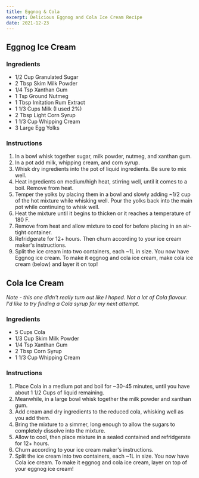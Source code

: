 ```yaml
---
title: Eggnog & Cola
excerpt: Delicious Eggnog and Cola Ice Cream Recipe
date: 2021-12-23
---
```


## Eggnog Ice Cream

### Ingredients

- 1/2 Cup Granulated Sugar
- 2 Tbsp Skim Milk Powder
- 1/4 Tsp Xanthan Gum
- 1 Tsp Ground Nutmeg
- 1 Tbsp Imitation Rum Extract
- 1 1/3 Cups Milk (I used 2%)
- 2 Tbsp Light Corn Syrup
- 1 1/3 Cup Whipping Cream
- 3 Large Egg Yolks

### Instructions

1. In a bowl whisk together sugar, milk powder, nutmeg, and xanthan gum.
2. In a pot add milk, whipping cream, and corn syrup.
3. Whisk dry ingredients into the pot of liquid ingredients. Be sure to mix well.
4. Heat ingredients on medium/high heat, stirring well, until it comes to a boil. Remove from heat.
5. Temper the yolks by placing them in a bowl and slowly adding ~1/2 cup of the hot mixture while whisking well. Pour the yolks back into the main pot while continuing to whisk well.
6. Heat the mixture until it begins to thicken or it reaches a temperature of 180 F.
7. Remove from heat and allow mixture to cool for before placing in an air-tight container.
8. Refridgerate for 12+ hours. Then churn according to your ice cream maker's instructions.
9. Split the ice cream into two containers, each ~1L in size. You now have Eggnog ice cream. To make it eggnog and cola ice cream, make cola ice cream (below) and layer it on top!

## Cola Ice Cream

_Note - this one didn't really turn out like I hoped. Not a lot of Cola flavour. I'd like to try finding a Cola syrup for my next attempt._

### Ingredients

- 5 Cups Cola
- 1/3 Cup Skim Milk Powder
- 1/4 Tsp Xanthan Gum
- 2 Tbsp Corn Syrup
- 1 1/3 Cup Whipping Cream

### Instructions

1. Place Cola in a medium pot and boil for ~30-45 minutes, until you have about 1 1/2 Cups of liquid remaining.
1. Meanwhile, in a large bowl whisk together the milk powder and xanthan gum.
1. Add cream and dry ingredients to the reduced cola, whisking well as you add them.
1. Bring the mixture to a simmer, long enough to allow the sugars to completely dissolve into the mixture.
1. Allow to cool, then place mixture in a sealed contained and refridgerate for 12+ hours.
1. Churn according to your ice cream maker's instructions.
1. Split the ice cream into two containers, each ~1L in size. You now have Cola ice cream. To make it eggnog and cola ice cream, layer on top of your eggnog ice cream!
